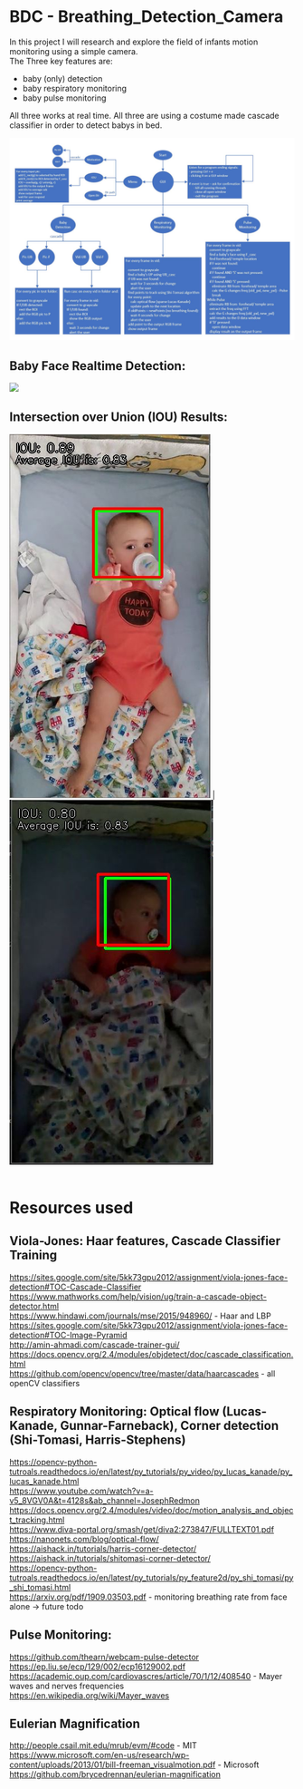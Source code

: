 # BDC - Breathing_Detection_Camera

In this project I will research and explore the field of infants motion monitoring using a simple camera.  
The Three key features are:
 - baby (only) detection
 - baby respiratory monitoring
 - baby pulse monitoring

All three works at real time. 
All three are using a costume made cascade classifier in order to detect babys in  bed.

![](rm_data/diagram.jpg)
<br/>

## Baby Face Realtime Detection:
![](rm_data/zFD5bUCkCG.gif)
<br/>

## Intersection over Union (IOU) Results:
![](rm_data/rm1.JPG)    | ![](rm_data/rm2.JPG)
<br/>
<br/>
  
# Resources used

## Viola-Jones: Haar features, Cascade Classifier Training
https://sites.google.com/site/5kk73gpu2012/assignment/viola-jones-face-detection#TOC-Cascade-Classifier  
https://www.mathworks.com/help/vision/ug/train-a-cascade-object-detector.html  
https://www.hindawi.com/journals/mse/2015/948960/ - Haar and LBP  
https://sites.google.com/site/5kk73gpu2012/assignment/viola-jones-face-detection#TOC-Image-Pyramid  
http://amin-ahmadi.com/cascade-trainer-gui/  
https://docs.opencv.org/2.4/modules/objdetect/doc/cascade_classification.html  
https://github.com/opencv/opencv/tree/master/data/haarcascades - all openCV classifiers  

## Respiratory Monitoring: Optical flow (Lucas-Kanade, Gunnar-Farneback), Corner detection (Shi-Tomasi, Harris-Stephens)
https://opencv-python-tutroals.readthedocs.io/en/latest/py_tutorials/py_video/py_lucas_kanade/py_lucas_kanade.html  
https://www.youtube.com/watch?v=a-v5_8VGV0A&t=4128s&ab_channel=JosephRedmon  
https://docs.opencv.org/2.4/modules/video/doc/motion_analysis_and_object_tracking.html  
https://www.diva-portal.org/smash/get/diva2:273847/FULLTEXT01.pdf  
https://nanonets.com/blog/optical-flow/  
https://aishack.in/tutorials/harris-corner-detector/  
https://aishack.in/tutorials/shitomasi-corner-detector/  
https://opencv-python-tutroals.readthedocs.io/en/latest/py_tutorials/py_feature2d/py_shi_tomasi/py_shi_tomasi.html  
https://arxiv.org/pdf/1909.03503.pdf - monitoring breathing rate from face alone -> future todo  

## Pulse Monitoring:
https://github.com/thearn/webcam-pulse-detector  
https://ep.liu.se/ecp/129/002/ecp16129002.pdf  
https://academic.oup.com/cardiovascres/article/70/1/12/408540 - Mayer waves and nerves frequencies   
https://en.wikipedia.org/wiki/Mayer_waves  

## Eulerian Magnification
http://people.csail.mit.edu/mrub/evm/#code - MIT  
https://www.microsoft.com/en-us/research/wp-content/uploads/2013/01/bill-freeman_visualmotion.pdf - Microsoft  
https://github.com/brycedrennan/eulerian-magnification  
